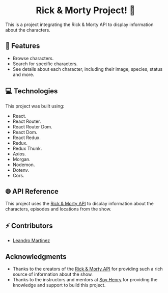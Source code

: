 <h1 align="center">Rick & Morty Project! 👋</h1>
This is a project integrating the Rick & Morty API to display information about the characters.

<h2 align="left">📄 Features</h2>

- Browse characters.
- Search for specific characters.
- See details about each character, including their image, species, status and more.

<h2 align="left">💻 Technologies</h2>


This project was built using:

- React.
- React Router.
- React Router Dom.
- React Dom.
- React Redux.
- Redux.
- Redux Thunk.
- Axios.
- Morgan.
- Nodemon.
- Dotenv.
- Cors.

<h2 align="left">🌐 API Reference</h2>


This project uses the [Rick & Morty API](https://rickandmortyapi.com/) to display information about the characters, episodes and locations from the show. 

<h2 align="left">⚡ Contributors</h2>

- [Leandro Martinez]("https://www.linkedin.com/in/lean0mar")

<h2 align="left"> Acknowledgments</h2>

- Thanks to the creators of the [Rick & Morty API](https://rickandmortyapi.com/) for providing such a rich source of information about the show.
- Thanks to the instructors and mentors at [Soy Henry](https://www.soyhenry.com/) for providing the knowledge and support to build this project.
